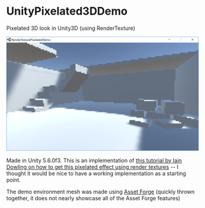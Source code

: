 # UnityPixelated3DDemo
Pixelated 3D look in Unity3D (using RenderTexture)

![Screenshot of the Unity3D pixelated 3D demo](Screenshots/screenshot.png)

Made in Unity 5.6.0f3.
This is an implementation of [this tutorial by Iain Dowling on how to get this pixelated effect using render textures](https://iaindowling.weebly.com/blog/unity-pixelated-render-effect) -- I thought it would be nice to have a working implementation as a starting point.

The demo environment mesh was made using [Asset Forge](http://assetforge.io/) (quickly thrown together, it does not nearly showcase all of the Asset Forge features)